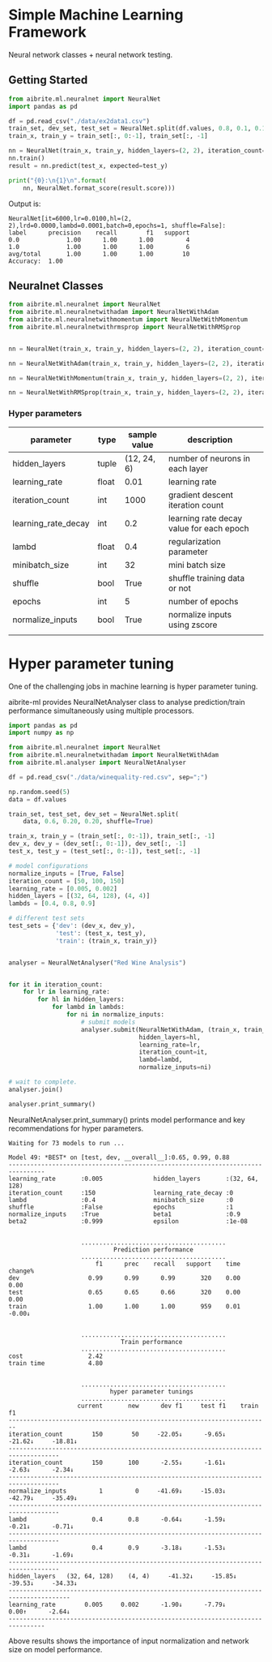 # Simple Machine Learning Framework

Neural network classes + neural network testing.

## Getting Started
```python
from aibrite.ml.neuralnet import NeuralNet
import pandas as pd

df = pd.read_csv("./data/ex2data1.csv")
train_set, dev_set, test_set = NeuralNet.split(df.values, 0.8, 0.1, 0.1)
train_x, train_y = train_set[:, 0:-1], train_set[:, -1]

nn = NeuralNet(train_x, train_y, hidden_layers=(2, 2), iteration_count=6000)
nn.train()
result = nn.predict(test_x, expected=test_y)

print("{0}:\n{1}\n".format(
    nn, NeuralNet.format_score(result.score)))
```
Output is:
```none
NeuralNet[it=6000,lr=0.0100,hl=(2, 2),lrd=0.0000,lambd=0.0001,batch=0,epochs=1, shuffle=False]:
label      precision    recall        f1   support
0.0             1.00      1.00      1.00         4
1.0             1.00      1.00      1.00         6
avg/total       1.00      1.00      1.00        10
Accuracy:  1.00
```

## Neuralnet Classes
```python
from aibrite.ml.neuralnet import NeuralNet
from aibrite.ml.neuralnetwithadam import NeuralNetWithAdam
from aibrite.ml.neuralnetwithmomentum import NeuralNetWithMomentum
from aibrite.ml.neuralnetwithrmsprop import NeuralNetWithRMSprop


nn = NeuralNet(train_x, train_y, hidden_layers=(2, 2), iteration_count=6000)

nn = NeuralNetWithAdam(train_x, train_y, hidden_layers=(2, 2), iteration_count=6000, beta1=0.9, beta2=0.99)

nn = NeuralNetWithMomentum(train_x, train_y, hidden_layers=(2, 2), iteration_count=6000, beta=0.9)

nn = NeuralNetWithRMSprop(train_x, train_y, hidden_layers=(2, 2), iteration_count=6000, beta=0.9, epsilon=0.00000001)
```
### Hyper parameters

| parameter           | type  | sample value | description                              |     |
| ------------------- | ----- | ------------ | ---------------------------------------- | --- |
| hidden_layers       | tuple | (12, 24, 6)  | number of neurons in each layer          |     |
| learning_rate       | float | 0.01         | learning rate                            |     |
| iteration_count     | int   | 1000         | gradient descent iteration count         |     |
| learning_rate_decay | int   | 0.2          | learning rate decay value for each epoch |     |
| lambd               | float | 0.4          | regularization parameter                 |     |
| minibatch_size      | int   | 32           | mini batch size                          |     |
| shuffle             | bool  | True         | shuffle training data or not             |     |
| epochs              | int   | 5            | number of epochs                         |     |
| normalize_inputs    | bool  | True         | normalize inputs using zscore            |     |
|                     |       |              |                                          |     |

# Hyper parameter tuning

One of the challenging jobs in machine learning is hyper parameter tuning. 

aibrite-ml provides NeuralNetAnalyser class to analyse prediction/train performance simultaneously using multiple processors.

```python
import pandas as pd
import numpy as np

from aibrite.ml.neuralnet import NeuralNet
from aibrite.ml.neuralnetwithadam import NeuralNetWithAdam
from aibrite.ml.analyser import NeuralNetAnalyser

df = pd.read_csv("./data/winequality-red.csv", sep=";")

np.random.seed(5)
data = df.values

train_set, test_set, dev_set = NeuralNet.split(
    data, 0.6, 0.20, 0.20, shuffle=True)

train_x, train_y = (train_set[:, 0:-1]), train_set[:, -1]
dev_x, dev_y = (dev_set[:, 0:-1]), dev_set[:, -1]
test_x, test_y = (test_set[:, 0:-1]), test_set[:, -1]

# model configurations
normalize_inputs = [True, False]
iteration_count = [50, 100, 150]
learning_rate = [0.005, 0.002]
hidden_layers = [(32, 64, 128), (4, 4)]
lambds = [0.4, 0.8, 0.9]

# different test sets
test_sets = {'dev': (dev_x, dev_y),
             'test': (test_x, test_y),
             'train': (train_x, train_y)}


analyser = NeuralNetAnalyser("Red Wine Analysis")


for it in iteration_count:
    for lr in learning_rate:
        for hl in hidden_layers:
            for lambd in lambds:
                for ni in normalize_inputs:
                    # submit models
                    analyser.submit(NeuralNetWithAdam, (train_x, train_y), test_sets,
                                    hidden_layers=hl,
                                    learning_rate=lr,
                                    iteration_count=it,
                                    lambd=lambd,
                                    normalize_inputs=ni)

# wait to complete.
analyser.join()

analyser.print_summary()
```

NeuralNetAnalyser.print_summary() prints model performance and key recommendations for hyper parameters.

```none
Waiting for 73 models to run ...

Model 49: *BEST* on [test, dev, __overall__]:0.65, 0.99, 0.88
--------------------------------------------------------------------------------
learning_rate       :0.005              hidden_layers       :(32, 64, 128)
iteration_count     :150                learning_rate_decay :0
lambd               :0.4                minibatch_size      :0
shuffle             :False              epochs              :1
normalize_inputs    :True               beta1               :0.9
beta2               :0.999              epsilon             :1e-08


                    ........................................
                             Prediction performance
                    ........................................
                        f1      prec    recall   support    time   change%
dev                   0.99      0.99      0.99       320    0.00     0.00
test                  0.65      0.65      0.66       320    0.00     0.00
train                 1.00      1.00      1.00       959    0.01   -0.00↓


                    ........................................
                               Train performance
                    ........................................
cost                  2.42
train time            4.80


                    ........................................
                            hyper parameter tunings
                    ........................................
                   current       new      dev f1     test f1    train f1
------------------------------------------------------------------------
iteration_count        150        50     -22.05↓      -9.65↓     -21.62↓     -18.81↓
------------------------------------------------------------------------------------
iteration_count        150       100      -2.55↓      -1.61↓      -2.63↓      -2.34↓
------------------------------------------------------------------------------------
normalize_inputs         1         0     -41.69↓     -15.03↓     -42.79↓     -35.49↓
------------------------------------------------------------------------------------
lambd                  0.4       0.8      -0.64↓      -1.59↓      -0.21↓      -0.71↓
------------------------------------------------------------------------------------
lambd                  0.4       0.9      -3.18↓      -1.53↓      -0.31↓      -1.69↓
------------------------------------------------------------------------------------
hidden_layers   (32, 64, 128)    (4, 4)     -41.32↓     -15.85↓     -39.53↓     -34.33↓
---------------------------------------------------------------------------------------
learning_rate        0.005     0.002      -1.90↓      -7.79↓       0.00↑      -2.64↓
--------------------------------------------------------------------------------

```

Above results shows the importance of input normalization and network size on model performance.
